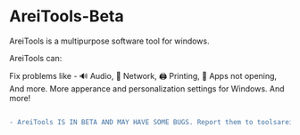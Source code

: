 # AreiTools-Beta

AreiTools is a multipurpose software tool for windows.

AreiTools can:

Fix problems like - 🔊 Audio, 📡 Network, 🖨️ Printing, 🎲 Apps not opening, And more.
More apperance and personalization settings for Windows.
And more!

```diff

- AreiTools IS IN BETA AND MAY HAVE SOME BUGS. Report them to toolsarei@gmail.com
